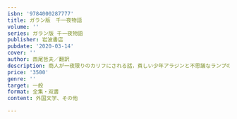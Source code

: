 ```yaml
---
isbn: '9784000287777'
title: ガラン版　千一夜物語
volume: ''
series: ガラン版 千一夜物語
publisher: 岩波書店
pubdate: '2020-03-14'
cover: ''
author: 西尾哲夫／翻訳
description: 商人が一夜限りのカリフにされる話，貧しい少年アラジンと不思議なランプの話など奇想天外な物語の数々．
price: '3500'
genre: ''
target: 一般
format: 全集・双書
content: 外国文学、その他

---
```

